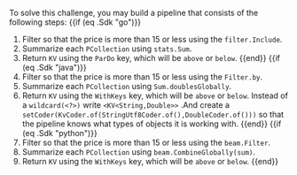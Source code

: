 <!--
Licensed under the Apache License, Version 2.0 (the "License");
you may not use this file except in compliance with the License.
You may obtain a copy of the License at
http://www.apache.org/licenses/LICENSE-2.0
Unless required by applicable law or agreed to in writing, software
distributed under the License is distributed on an "AS IS" BASIS,
WITHOUT WARRANTIES OR CONDITIONS OF ANY KIND, either express or implied.
See the License for the specific language governing permissions and
limitations under the License.
-->

To solve this challenge, you may build a pipeline that consists of the following steps:
{{if (eq .Sdk "go")}}
1. Filter so that the price is more than 15 or less using the `filter.Include`.
2. Summarize each `PCollection` using `stats.Sum`.
3. Return `KV` using the `ParDo` key, which will be `above` or `below`.
{{end}}
{{if (eq .Sdk "java")}}
1. Filter so that the price is more than 15 or less using the `Filter.by`.
2. Summarize each `PCollection` using `Sum.doublesGlobally`.
3. Return `KV` using the `WithKeys` key, which will be `above` or `below`. Instead of a `wildcard(<?>)` write `<KV<String,Double>>` .And create a `setCoder(KvCoder.of(StringUtf8Coder.of(),DoubleCoder.of()))` so that the pipeline knows what types of objects it is working with.
{{end}}
{{if (eq .Sdk "python")}}
1. Filter so that the price is more than 15 or less using the `beam.Filter`.
2. Summarize each `PCollection` using `beam.CombineGlobally(sum)`.
3. Return `KV` using the `WithKeys` key, which will be `above` or `below`.
{{end}}
